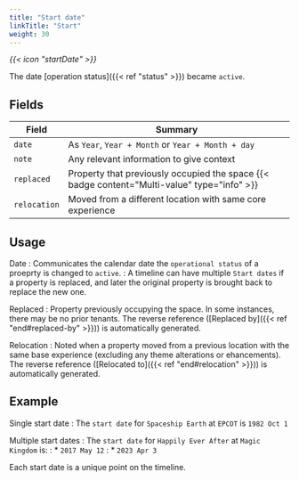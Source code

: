 ```yaml
---
title: "Start date"
linkTitle: "Start"
weight: 30
---
```


<i class="bigIcon">{{< icon "startDate" >}}</i>

The date [operation status]({{< ref "status" >}}) became `active`.


## Fields

| Field         | Summary                     		    |
| ------------- | ------------------------------------- |
| `date`   | As `Year`, `Year + Month` or `Year + Month + day`     |
| `note`  	| Any relevant information to give context    |
| `replaced`   | Property that previously occupied the space {{< badge content="Multi-value" type="info" >}}     |
| `relocation`   |  Moved from a different location with same core experience    |

## Usage

Date
: Communicates the calendar date the `operational status` of a proeprty is changed to `active`.
: A timeline can have multiple `Start dates` if a property is replaced, and later the original property is brought back to replace the new one.

Replaced
: Property previously occupying the space. In some instances, there may be no prior tenants. The reverse reference ([Replaced by]({{< ref "end#replaced-by" >}})) is automatically generated.

Relocation
: Noted when a property moved from a previous location with the same base experience (excluding any theme alterations or ehancements). The reverse reference ([Relocated to]({{< ref "end#relocation" >}})) is automatically generated.

## Example

Single start date
: The `start date` for `Spaceship Earth` at `EPCOT` is `1982 Oct 1`

Multiple start dates
: The `start date` for `Happily Ever After` at `Magic Kingdom` is:
: * `2017 May 12`
: * `2023 Apr 3`

Each start date is a unique point on the timeline.